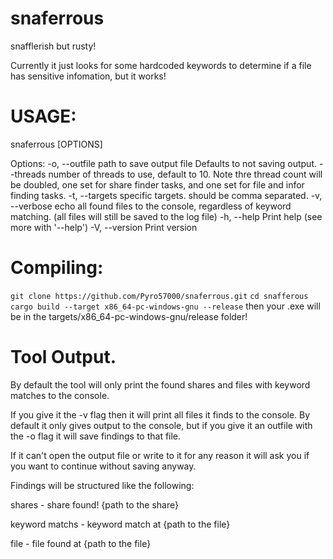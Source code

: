 # snaferrous
snafflerish but rusty!

Currently it just looks for some hardcoded keywords to determine if a file has sensitive infomation, but it works!

# USAGE:
snaferrous [OPTIONS]

Options:
  -o, --outfile <OUTFILE>  path to save output file Defaults to not saving output.
      --threads <THREADS>  number of threads to use, default to 10. 
                           Note thre thread count will be doubled, one set for share finder tasks, and one set for file and infor finding tasks.
  -t, --targets <TARGETS>  specific targets. should be comma separated.
  -v, --verbose            echo all found files to the console, regardless of keyword matching. (all files will still be saved to the log file)
  -h, --help               Print help (see more with '--help')
  -V, --version            Print version

# Compiling:
`git clone https://github.com/Pyro57000/snaferrous.git`
`cd snafferous`
`cargo build --target x86_64-pc-windows-gnu --release`
then your .exe will be in the targets/x86_64-pc-windows-gnu/release folder!

# Tool Output.
By default the tool will only print the found shares and files with keyword matches to the console.

If you give it the -v flag then it will print all files it finds to the console.
By default it only gives output to the console, but if you give it an outfile with the -o flag it will save findings to that file.

If it can't open the output file or write to it for any reason it will ask you if you want to continue without saving anyway.

Findings will be structured like the following:

shares - share found! {path to the share}

keyword matchs - keyword match at {path to the file}

file - file found at {path to the file}

